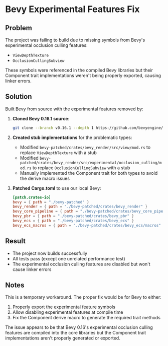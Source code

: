 # Bevy Experimental Features Fix

## Problem
The project was failing to build due to missing symbols from Bevy's experimental occlusion culling features:
- `ViewDepthTexture`
- `OcclusionCullingSubview`

These symbols were referenced in the compiled Bevy libraries but their Component trait implementations weren't being properly exported, causing linker errors.

## Solution
Built Bevy from source with the experimental features removed by:

1. **Cloned Bevy 0.16.1 source**:
   ```bash
   git clone --branch v0.16.1 --depth 1 https://github.com/bevyengine/bevy.git bevy-patched
   ```

2. **Created stub implementations** for the problematic types:
   - Modified `bevy-patched/crates/bevy_render/src/view/mod.rs` to replace `ViewDepthTexture` with a stub
   - Modified `bevy-patched/crates/bevy_render/src/experimental/occlusion_culling/mod.rs` to replace `OcclusionCullingSubview` with a stub
   - Manually implemented the Component trait for both types to avoid the derive macro issues

3. **Patched Cargo.toml** to use our local Bevy:
   ```toml
   [patch.crates-io]
   bevy = { path = "./bevy-patched" }
   bevy_render = { path = "./bevy-patched/crates/bevy_render" }
   bevy_core_pipeline = { path = "./bevy-patched/crates/bevy_core_pipeline" }
   bevy_pbr = { path = "./bevy-patched/crates/bevy_pbr" }
   bevy_ecs = { path = "./bevy-patched/crates/bevy_ecs" }
   bevy_ecs_macros = { path = "./bevy-patched/crates/bevy_ecs/macros" }
   ```

## Result
- The project now builds successfully
- All tests pass (except one unrelated performance test)
- The experimental occlusion culling features are disabled but won't cause linker errors

## Notes
This is a temporary workaround. The proper fix would be for Bevy to either:
1. Properly export the experimental feature symbols
2. Allow disabling experimental features at compile time
3. Fix the Component derive macro to generate the required trait methods

The issue appears to be that Bevy 0.16's experimental occlusion culling features are compiled into the core libraries but the Component trait implementations aren't properly generated or exported.
